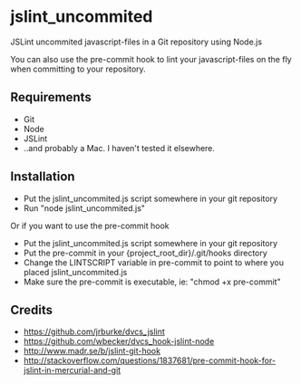 jslint_uncommited
=================

JSLint uncommited javascript-files in a Git repository using Node.js

You can also use the pre-commit hook to lint your javascript-files on the fly when committing to your repository.


Requirements
------------

* Git
* Node
* JSLint
* ..and probably a Mac. I haven't tested it elsewhere.


Installation
------------

* Put the jslint_uncommited.js script somewhere in your git repository 
* Run "node jslint_uncommited.js"

Or if you want to use the pre-commit hook

* Put the jslint_uncommited.js script somewhere in your git repository 
* Put the pre-commit in your {project_root_dir}/.git/hooks directory
* Change the LINTSCRIPT variable in pre-commit to point to where you placed jslint_uncommited.js
* Make sure the pre-commit is executable, ie: "chmod +x pre-commit"


Credits
-------
* https://github.com/jrburke/dvcs_jslint
* https://github.com/wbecker/dvcs_hook-jslint-node
* http://www.madr.se/b/jslint-git-hook
* http://stackoverflow.com/questions/1837681/pre-commit-hook-for-jslint-in-mercurial-and-git